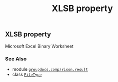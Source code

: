 ﻿---
title: XLSB property
second_title: GroupDocs.Comparison for Python via .NET API References
description: 
type: docs
url: /python-net/groupdocs.comparison.result/filetype/xlsb/
is_root: false
weight: 1500
---

## XLSB property


Microsoft Excel Binary Worksheet

### See Also
* module [`groupdocs.comparison.result`](../../)
* class [`FileType`](/comparison/python-net/groupdocs.comparison.result/filetype)
